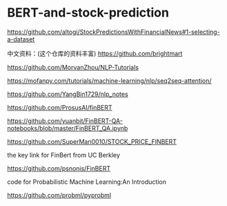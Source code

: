 # BERT-and-stock-prediction
https://github.com/altogi/StockPredictionsWithFinancialNews#1-selecting-a-dataset

中文资料：(这个仓库的资料丰富)
https://github.com/brightmart

https://github.com/MorvanZhou/NLP-Tutorials

https://mofanpy.com/tutorials/machine-learning/nlp/seq2seq-attention/

https://github.com/YangBin1729/nlp_notes

https://github.com/ProsusAI/finBERT

https://github.com/yuanbit/FinBERT-QA-notebooks/blob/master/FinBERT_QA.ipynb

https://github.com/SuperMan0010/STOCK_PRICE_FINBERT

the key link for FinBert from UC Berkley

https://github.com/psnonis/FinBERT

code for Probabilistic Machine Learning:An Introduction

https://github.com/probml/pyprobml
